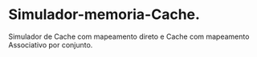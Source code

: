 # Simulador-memoria-Cache.
Simulador de Cache com mapeamento direto e Cache com mapeamento Associativo por conjunto.
